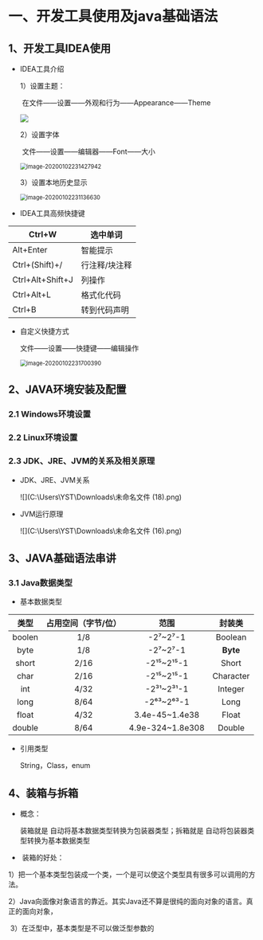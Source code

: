 # 一、开发工具使用及java基础语法

## 1、开发工具IDEA使用 

- IDEA工具介绍

  1）设置主题：

  ​	在文件——设置——外观和行为——Appearance——Theme

  ![](E:\呼院编程学习群目录\github\pic\image-20200102231253496.png)

  2）设置字体

  ​	文件——设置——编辑器——Font——大小

  <img src="C:\Users\YST\AppData\Roaming\Typora\typora-user-images\image-20200102231427942.png" alt="image-20200102231427942" style="zoom:80%;" />

  3）设置本地历史显示

  <img src="C:\Users\YST\AppData\Roaming\Typora\typora-user-images\image-20200102231136630.png" alt="image-20200102231136630" style="zoom: 80%;" />

-  IDEA工具高频快捷键

  | Ctrl+W           | 选中单词      |
  | ---------------- | ------------- |
  | Alt+Enter        | 智能提示      |
  | Ctrl+(Shift)+/   | 行注释/块注释 |
  | Ctrl+Alt+Shift+J | 列操作        |
  | Ctrl+Alt+L       | 格式化代码    |
  | Ctrl+B           | 转到代码声明  |

- 自定义快捷方式

  文件——设置——快捷键——编辑操作

  <img src="C:\Users\YST\AppData\Roaming\Typora\typora-user-images\image-20200102231700390.png" alt="image-20200102231700390" style="zoom:80%;" />

## 2、JAVA环境安装及配置

### 2.1 Windows环境设置



### 2.2 Linux环境设置



### 2.3  JDK、JRE、JVM的关系及相关原理

- JDK、JRE、JVM关系

  ![](C:\Users\YST\Downloads\未命名文件 (18).png)

- JVM运行原理

  ![](C:\Users\YST\Downloads\未命名文件 (16).png)

## 3、JAVA基础语法串讲

### 	3.1 Java数据类型

- 基本数据类型

|  类型  | 占用空间（字节/位） |       范围       |  封装类   |
| :----: | :-----------------: | :--------------: | :-------: |
| boolen |         1/8         |     -2⁷~2⁷-1     |  Boolean  |
|  byte  |         1/8         |     -2⁷~2⁷-1     | **Byte**  |
| short  |        2/16         |    -2¹⁵~2¹⁵-1    |   Short   |
|  char  |        2/16         |    -2¹⁵~2¹⁵-1    | Character |
|  int   |        4/32         |    -2³¹~2³¹-1    |  Integer  |
|  long  |        8/64         |    -2⁶³~2⁶³-1    |   Long    |
| float  |        4/32         |  3.4e-45~1.4e38  |   Float   |
| double |        8/64         | 4.9e-324~1.8e308 |  Double   |

- 引用类型

  String，Class，enum

## 4、装箱与拆箱

- 概念：

   装箱就是 自动将基本数据类型转换为包装器类型；拆箱就是 自动将包装器类型转换为基本数据类型

- ​	装箱的好处：

​		1）把一个基本类型包装成一个类，一个是可以使这个类型具有很多可以调用的方法。

​		 2）Java向面像对象语言的靠近。其实Java还不算是很纯的面向对象的语言。真正的面向对象，

​		 3）在泛型中，基本类型是不可以做泛型参数的

